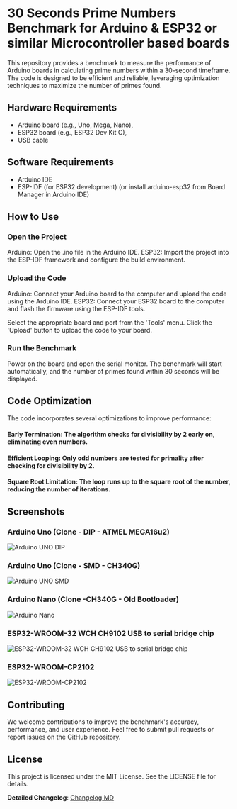 # 30 Seconds Prime Numbers Benchmark for Arduino & ESP32 or similar Microcontroller based boards

This repository provides a benchmark to measure the performance of Arduino boards in calculating prime numbers within a 30-second timeframe. The code is designed to be efficient and reliable, leveraging optimization techniques to maximize the number of primes found.

## Hardware Requirements

- Arduino board (e.g., Uno, Mega, Nano),
- ESP32 board (e.g., ESP32 Dev Kit C),
- USB cable

## Software Requirements

- Arduino IDE
- ESP-IDF (for ESP32 development) (or install arduino-esp32 from Board Manager in Arduino IDE)

## How to Use

### Open the Project
Arduino: Open the .ino file in the Arduino IDE.
ESP32: Import the project into the ESP-IDF framework and configure the build environment.

### Upload the Code
Arduino: Connect your Arduino board to the computer and upload the code using the Arduino IDE.
ESP32: Connect your ESP32 board to the computer and flash the firmware using the ESP-IDF tools.

Select the appropriate board and port from the 'Tools' menu.
Click the 'Upload' button to upload the code to your board.

### Run the Benchmark
Power on the board and open the serial monitor.
The benchmark will start automatically, and the number of primes found within 30 seconds will be displayed.

## Code Optimization
The code incorporates several optimizations to improve performance:

#### Early Termination: The algorithm checks for divisibility by 2 early on, eliminating even numbers.
#### Efficient Looping: Only odd numbers are tested for primality after checking for divisibility by 2.
#### Square Root Limitation: The loop runs up to the square root of the number, reducing the number of iterations.

## Screenshots
### Arduino Uno (Clone - DIP - ATMEL MEGA16u2)

![Arduino UNO DIP](https://github.com/user-attachments/assets/588e7735-2b31-4793-84c6-542d316ee9bf)

### Arduino Uno (Clone - SMD - CH340G)

![Arduino UNO SMD](https://github.com/user-attachments/assets/7c145eba-02be-41ba-9ca1-f91a7f158d47)

### Arduino Nano (Clone -CH340G - Old Bootloader)

![Arduino Nano](https://github.com/user-attachments/assets/c067fc56-4a49-4e6d-8622-dd146ded04c8)

### ESP32-WROOM-32 WCH CH9102 USB to serial bridge chip

![ESP32-WROOM-32 WCH CH9102 USB to serial bridge chip](https://github.com/user-attachments/assets/03af563d-bbac-4f30-8939-cc8f108ad79e)

### ESP32-WROOM-CP2102

![ESP32-WROOM-CP2102](https://github.com/user-attachments/assets/9ebcc3c5-cb6f-4899-957c-9de4456c8a3f)

## Contributing
We welcome contributions to improve the benchmark's accuracy, performance, and user experience. Feel free to submit pull requests or report issues on the GitHub repository.

## License
This project is licensed under the MIT License. See the LICENSE file for details.

**Detailed Changelog**: [Changelog.MD](https://github.com/shraman-c/30SecPrimeBenchmark/blob/main/Changelog.md)

